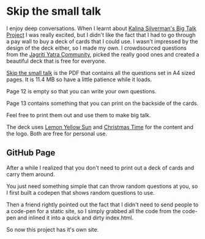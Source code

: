 # Skip the small talk

I enjoy deep conversations. When I learnt about [Kalina Silverman's Big Talk Project](https://www.makebigtalk.com/) I was really excited, but I didn't like the fact that I had to go through a pay wall to buy a deck of cards that I could use. I wasn't impressed by the design of the deck either, so I made my own. I crowdsourced questions from the [Jagriti Yatra Community](http://www.jagritiyatra.com/about), picked the really good ones and created a beautiful deck that is free for everyone.

[Skip the small talk](https://drive.google.com/file/d/0B-4Md4fS8v-wNnVqb3FjcV9mMTg/view?resourcekey=0-UAEi2X3LeWu3WHHohKrIwQ) is the PDF that contains all the questions set in A4 sized pages. It is 11.4 MB so have a little patience while it loads.

Page 12 is empty so that you can write your own questions.

Page 13 contains something that you can print on the backside of the cards.

Feel free to print them out and use them to make big talk.

The deck uses [Lemon Yellow Sun](https://www.dafont.com/dk-lemon-yellow-sun.font) and [Christmas Time](https://www.dafont.com/christmas-time-2.font) for the content and the logo. Both are free for personal use.


## GitHub Page

After a while I realized that you don't need to print out a deck of cards and carry them around. 

You just need something simple that can throw random questions at you, so I first built a codepen that shows random questions to use.

Then a friend rightly pointed out the fact that I didn't need to send people to a code-pen for a static site, so I simply grabbed all the code from the code-pen and inlined it into a quick and dirty index.html.

So now this project has it's own site.